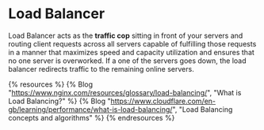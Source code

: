 # Load Balancer

Load Balancer acts as the **traffic cop** sitting in front of your servers and routing client requests across all servers capable of fulfilling those requests in a manner that maximizes speed and capacity utilization and ensures that no one server is overworked. If a one of the servers goes down, the load balancer redirects traffic to the remaining online servers.

{% resources %}
  {% Blog "https://www.nginx.com/resources/glossary/load-balancing/", "What is Load Balancing?" %}
  {% Blog "https://www.cloudflare.com/en-gb/learning/performance/what-is-load-balancing/", "Load Balancing concepts and algorithms" %}
{% endresources %}